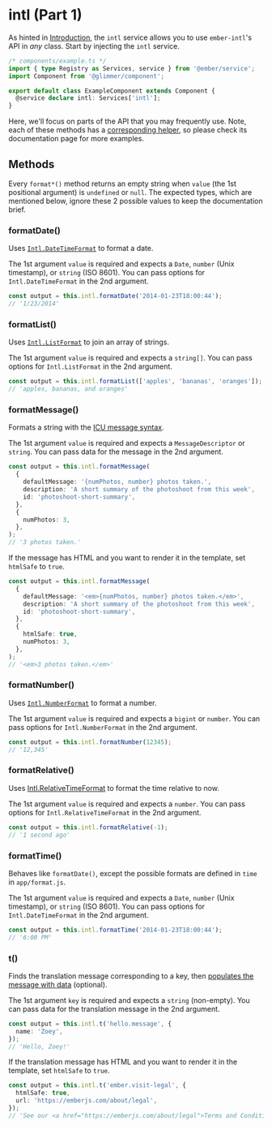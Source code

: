 # intl (Part 1)

As hinted in [Introduction](./introduction), the `intl` service allows you to use `ember-intl`'s API in _any_ class. Start by injecting the `intl` service.

```ts
/* components/example.ts */
import { type Registry as Services, service } from '@ember/service';
import Component from '@glimmer/component';

export default class ExampleComponent extends Component {
  @service declare intl: Services['intl'];
}
```

Here, we'll focus on parts of the API that you may frequently use. Note, each of these methods has a [corresponding helper](../helpers/introduction), so please check its documentation page for more examples.


## Methods

Every `format*()` method returns an empty string when `value` (the 1st positional argument) is `undefined` or `null`. The expected types, which are mentioned below, ignore these 2 possible values to keep the documentation brief.


### formatDate()

Uses [`Intl.DateTimeFormat`](https://developer.mozilla.org/docs/Web/JavaScript/Reference/Global_Objects/Intl/DateTimeFormat) to format a date.

The 1st argument `value` is required and expects a `Date`, `number` (Unix timestamp), or `string` (ISO 8601). You can pass options for `Intl.DateTimeFormat` in the 2nd argument.

```ts
const output = this.intl.formatDate('2014-01-23T18:00:44');
// '1/23/2014'
```


### formatList()

Uses [`Intl.ListFormat`](https://developer.mozilla.org/docs/Web/JavaScript/Reference/Global_Objects/Intl/ListFormat) to join an array of strings.

The 1st argument `value` is required and expects a `string[]`. You can pass options for `Intl.ListFormat` in the 2nd argument.

```ts
const output = this.intl.formatList(['apples', 'bananas', 'oranges']);
// 'apples, bananas, and oranges'
```


### formatMessage()

Formats a string with the [ICU message syntax](https://formatjs.io/docs/core-concepts/icu-syntax).

The 1st argument `value` is required and expects a `MessageDescriptor` or `string`. You can pass data for the message in the 2nd argument.

```ts
const output = this.intl.formatMessage(
  {
    defaultMessage: '{numPhotos, number} photos taken.',
    description: 'A short summary of the photoshoot from this week',
    id: 'photoshoot-short-summary',
  },
  {
    numPhotos: 3,
  },
);
// '3 photos taken.'
```

If the message has HTML and you want to render it in the template, set `htmlSafe` to `true`.

```ts
const output = this.intl.formatMessage(
  {
    defaultMessage: '<em>{numPhotos, number} photos taken.</em>',
    description: 'A short summary of the photoshoot from this week',
    id: 'photoshoot-short-summary',
  },
  {
    htmlSafe: true,
    numPhotos: 3,
  },
);
// '<em>3 photos taken.</em>'
```


### formatNumber()

Uses [`Intl.NumberFormat`](https://developer.mozilla.org/docs/Web/JavaScript/Reference/Global_Objects/Intl/NumberFormat) to format a number.

The 1st argument `value` is required and expects a `bigint` or `number`. You can pass options for `Intl.NumberFormat` in the 2nd argument.

```ts
const output = this.intl.formatNumber(12345);
// '12,345'
```


### formatRelative()

Uses [Intl.RelativeTimeFormat](https://developer.mozilla.org/en-US/docs/Web/JavaScript/Reference/Global_Objects/RelativeTimeFormat) to format the time relative to now.

The 1st argument `value` is required and expects a `number`. You can pass options for `Intl.RelativeTimeFormat` in the 2nd argument.

```ts
const output = this.intl.formatRelative(-1);
// '1 second ago'
```


### formatTime()

Behaves like `formatDate()`, except the possible formats are defined in `time` in `app/format.js`.

The 1st argument `value` is required and expects a `Date`, `number` (Unix timestamp), or `string` (ISO 8601). You can pass options for `Intl.DateTimeFormat` in the 2nd argument.

```ts
const output = this.intl.formatTime('2014-01-23T18:00:44');
// '6:00 PM'
```


### t()

Finds the translation message corresponding to a key, then [populates the message with data](https://formatjs.io/docs/core-concepts/icu-syntax) (optional).

The 1st argument `key` is required and expects a `string` (non-empty). You can pass data for the translation message in the 2nd argument.

```ts
const output = this.intl.t('hello.message', {
  name: 'Zoey',
});
// 'Hello, Zoey!'
```

If the translation message has HTML and you want to render it in the template, set `htmlSafe` to `true`.

```ts
const output = this.intl.t('ember.visit-legal', {
  htmlSafe: true,
  url: 'https://emberjs.com/about/legal',
});
// 'See our <a href="https://emberjs.com/about/legal">Terms and Conditions</a>.'
```

